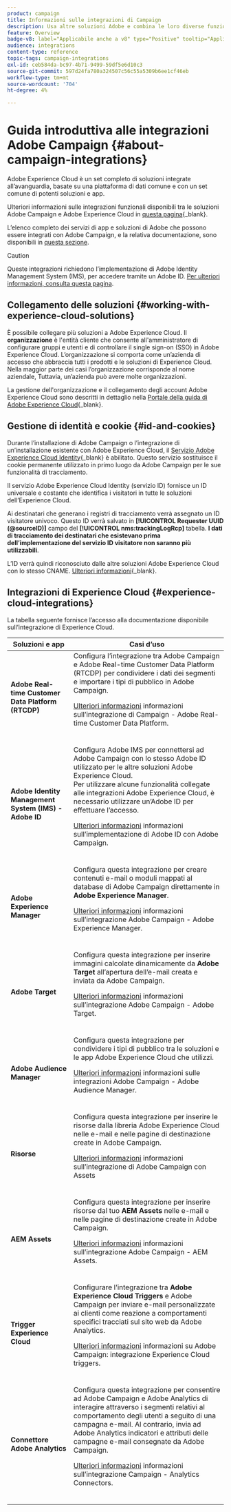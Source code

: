 ```yaml
---
product: campaign
title: Informazioni sulle integrazioni di Campaign
description: Usa altre soluzioni Adobe e combina le loro diverse funzionalità con Campaign
feature: Overview
badge-v8: label="Applicabile anche a v8" type="Positive" tooltip="Applicabile anche a Campaign v8"
audience: integrations
content-type: reference
topic-tags: campaign-integrations
exl-id: ceb584da-bc97-4b71-9499-59df5e6d10c3
source-git-commit: 597d24fa780a324507c56c55a5309b6ee1cf46eb
workflow-type: tm+mt
source-wordcount: '704'
ht-degree: 4%

---
```


# Guida introduttiva alle integrazioni Adobe Campaign {#about-campaign-integrations}

Adobe Experience Cloud è un set completo di soluzioni integrate all’avanguardia, basate su una piattaforma di dati comune e con un set comune di potenti soluzioni e app.

Ulteriori informazioni sulle integrazioni funzionali disponibili tra le soluzioni Adobe Campaign e Adobe Experience Cloud in [questa pagina](https://experienceleague.adobe.com/en/docs/core-services/interface/administration/integrations){_blank}.

L’elenco completo dei servizi di app e soluzioni di Adobe che possono essere integrati con Adobe Campaign, e la relativa documentazione, sono disponibili in [questa sezione](#experience-cloud-integrations).

>[!CAUTION]
>
>Queste integrazioni richiedono l’implementazione di Adobe Identity Management System (IMS), per accedere tramite un Adobe ID. [Per ulteriori informazioni, consulta questa pagina](../../integrations/using/about-adobe-id.md).
>

## Collegamento delle soluzioni {#working-with-experience-cloud-solutions}

È possibile collegare più soluzioni a Adobe Experience Cloud. Il **organizzazione** è l&#39;entità cliente che consente all&#39;amministratore di configurare gruppi e utenti e di controllare il single sign-on (SSO) in Adobe Experience Cloud. L’organizzazione si comporta come un’azienda di accesso che abbraccia tutti i prodotti e le soluzioni di Experience Cloud. Nella maggior parte dei casi l’organizzazione corrisponde al nome aziendale, Tuttavia, un’azienda può avere molte organizzazioni.

La gestione dell&#39;organizzazione e il collegamento degli account Adobe Experience Cloud sono descritti in dettaglio nella [Portale della guida di Adobe Experience Cloud](https://experienceleague.adobe.com/en/docs/core-services/interface/administration/organizations){_blank}.

## Gestione di identità e cookie {#id-and-cookies}

Durante l’installazione di Adobe Campaign o l’integrazione di un’installazione esistente con Adobe Experience Cloud, il [Servizio Adobe Experience Cloud Identity](https://experienceleague.adobe.com/en/docs/id-service/using/home){_blank} è abilitato. Questo servizio sostituisce il cookie permanente utilizzato in primo luogo da Adobe Campaign per le sue funzionalità di tracciamento.

Il servizio Adobe Experience Cloud Identity (servizio ID) fornisce un ID universale e costante che identifica i visitatori in tutte le soluzioni dell’Experience Cloud.

Ai destinatari che generano i registri di tracciamento verrà assegnato un ID visitatore univoco. Questo ID verrà salvato in **[!UICONTROL Requester UUID (@sourceID)]** campo del **[!UICONTROL nms:trackingLogRcp]** tabella. **I dati di tracciamento dei destinatari che esistevano prima dell’implementazione del servizio ID visitatore non saranno più utilizzabili**.

L’ID verrà quindi riconosciuto dalle altre soluzioni Adobe Experience Cloud con lo stesso CNAME. [Ulteriori informazioni](https://experienceleague.adobe.com/en/docs/id-service/using/reference/analytics-reference/cname){_blank}.

## Integrazioni di Experience Cloud {#experience-cloud-integrations}

La tabella seguente fornisce l’accesso alla documentazione disponibile sull’integrazione di Experience Cloud.

<table> 
 <thead> 
  <tr> 
   <th> Soluzioni e app<br /> </th> 
   <th> Casi d’uso<br /> </th> 
  </tr> 
 </thead> 
 <tbody> 
  <tr> 
   <td> <strong>Adobe Real-time Customer Data Platform (RTCDP)</strong><br /> </td> 
   <td> Configura l’integrazione tra Adobe Campaign e Adobe Real-time Customer Data Platform (RTCDP) per condividere i dati dei segmenti e importare i tipi di pubblico in Adobe Campaign.<br /> <p><a href="../../integrations/using/get-started-sources-destinations.md">Ulteriori informazioni</a> informazioni sull’integrazione di Campaign - Adobe Real-time Customer Data Platform.</p><br /> </td> 
  </tr> 
  <tr> 
   <td> <strong>Adobe Identity Management System (IMS) - Adobe ID</strong><br /> </td> 
   <td> Configura Adobe IMS per connettersi ad Adobe Campaign con lo stesso Adobe ID utilizzato per le altre soluzioni Adobe Experience Cloud.<br /> Per utilizzare alcune funzionalità collegate alle integrazioni Adobe Experience Cloud, è necessario utilizzare un’Adobe ID per effettuare l’accesso.<br /> <p><a href="../../integrations/using/about-adobe-id.md">Ulteriori informazioni</a> informazioni sull’implementazione di Adobe ID con Adobe Campaign.</p><br /> </td> 
  </tr> 
  <tr> 
   <td> <strong>Adobe Experience Manager</strong><br /> </td> 
   <td> Configura questa integrazione per creare contenuti e-mail o moduli mappati al database di Adobe Campaign direttamente in <strong>Adobe Experience Manager</strong>.<br /> <p><a href="../../integrations/using/about-adobe-experience-manager.md">Ulteriori informazioni</a> informazioni sull’integrazione Adobe Campaign - Adobe Experience Manager.</p><br /> </td> 
  </tr> 
  <tr> 
   <td> <strong>Adobe Target</strong><br /> </td> 
   <td> Configura questa integrazione per inserire immagini calcolate dinamicamente da <strong>Adobe Target</strong> all’apertura dell’e-mail creata e inviata da Adobe Campaign.<br /> <p><a href="../../integrations/using/integrating-with-adobe-target.md">Ulteriori informazioni</a> informazioni sull’integrazione Adobe Campaign - Adobe Target.</p><br /> </td> 
  </tr> 
  <tr> 
   <td><strong>Adobe Audience Manager</strong><br /> </td> 
   <td> Configura questa integrazione per condividere i tipi di pubblico tra le soluzioni e le app Adobe Experience Cloud che utilizzi.<br /> <p><a href="../../integrations/using/sharing-audiences-with-adobe-experience-cloud.md">Ulteriori informazioni</a> informazioni sulle integrazioni Adobe Campaign - Adobe Audience Manager.</p><br /> </td> 
  </tr> 
  <tr> 
   <td> <strong>Risorse</strong><br /> </td> 
   <td> Configura questa integrazione per inserire le risorse dalla libreria Adobe Experience Cloud nelle e-mail e nelle pagine di destinazione create in Adobe Campaign.<br /> <p><a href="../../integrations/using/configuring-access-to-assets.md#integrating-with-experience-cloud-assets">Ulteriori informazioni</a> informazioni sull’integrazione di Adobe Campaign con Assets</p><br /> </td> 
  </tr> 
  <tr> 
   <td> <strong>AEM Assets</strong><br /> </td> 
   <td> Configura questa integrazione per inserire risorse dal tuo <strong>AEM Assets</strong> nelle e-mail e nelle pagine di destinazione create in Adobe Campaign.<br /> <p><a href="../../integrations/using/configuring-access-to-assets.md#integrating-with-aem-assets">Ulteriori informazioni</a> informazioni sull’integrazione Adobe Campaign - AEM Assets.</p><br /> </td> 
  </tr> 
  <tr> 
   <td> <strong>Trigger Experience Cloud</strong><br /> </td> 
   <td> Configurare l’integrazione tra <strong>Adobe Experience Cloud Triggers</strong> e Adobe Campaign per inviare e-mail personalizzate ai clienti come reazione a comportamenti specifici tracciati sul sito web da Adobe Analytics.<br /> <p><a href="about-triggers.md">Ulteriori informazioni</a> informazioni su Adobe Campaign: integrazione Experience Cloud triggers.</p><br /> </td> 
  </tr> 
  <tr> 
   <td> <strong>Connettore Adobe Analytics</strong><br /> </td> 
   <td> Configura questa integrazione per consentire ad Adobe Campaign e Adobe Analytics di interagire attraverso i segmenti relativi al comportamento degli utenti a seguito di una campagna e-mail. Al contrario, invia ad Adobe Analytics indicatori e attributi delle campagne e-mail consegnate da Adobe Campaign.<br /> <p><a href="../../integrations/using/gs-aa.md">Ulteriori informazioni</a> informazioni sull’integrazione Campaign - Analytics Connectors.</p><br /> </td> 
  </tr> 
 </tbody> 
</table>
